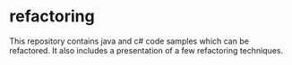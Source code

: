 # refactoring

This repository contains java and c# code samples which can be refactored. 
It also includes a presentation of a few refactoring techniques.
